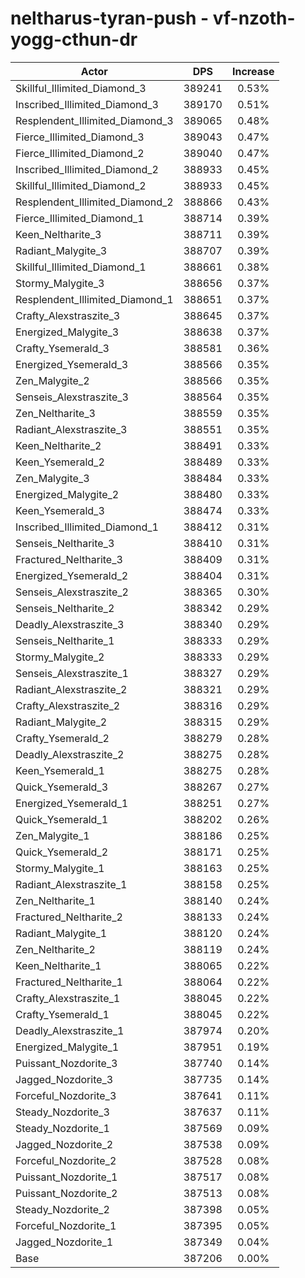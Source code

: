 # neltharus-tyran-push - vf-nzoth-yogg-cthun-dr
| Actor | DPS | Increase |
|---|:---:|:---:|
|Skillful_Illimited_Diamond_3|389241|0.53%|
|Inscribed_Illimited_Diamond_3|389170|0.51%|
|Resplendent_Illimited_Diamond_3|389065|0.48%|
|Fierce_Illimited_Diamond_3|389043|0.47%|
|Fierce_Illimited_Diamond_2|389040|0.47%|
|Inscribed_Illimited_Diamond_2|388933|0.45%|
|Skillful_Illimited_Diamond_2|388933|0.45%|
|Resplendent_Illimited_Diamond_2|388866|0.43%|
|Fierce_Illimited_Diamond_1|388714|0.39%|
|Keen_Neltharite_3|388711|0.39%|
|Radiant_Malygite_3|388707|0.39%|
|Skillful_Illimited_Diamond_1|388661|0.38%|
|Stormy_Malygite_3|388656|0.37%|
|Resplendent_Illimited_Diamond_1|388651|0.37%|
|Crafty_Alexstraszite_3|388645|0.37%|
|Energized_Malygite_3|388638|0.37%|
|Crafty_Ysemerald_3|388581|0.36%|
|Energized_Ysemerald_3|388566|0.35%|
|Zen_Malygite_2|388566|0.35%|
|Senseis_Alexstraszite_3|388564|0.35%|
|Zen_Neltharite_3|388559|0.35%|
|Radiant_Alexstraszite_3|388551|0.35%|
|Keen_Neltharite_2|388491|0.33%|
|Keen_Ysemerald_2|388489|0.33%|
|Zen_Malygite_3|388484|0.33%|
|Energized_Malygite_2|388480|0.33%|
|Keen_Ysemerald_3|388474|0.33%|
|Inscribed_Illimited_Diamond_1|388412|0.31%|
|Senseis_Neltharite_3|388410|0.31%|
|Fractured_Neltharite_3|388409|0.31%|
|Energized_Ysemerald_2|388404|0.31%|
|Senseis_Alexstraszite_2|388365|0.30%|
|Senseis_Neltharite_2|388342|0.29%|
|Deadly_Alexstraszite_3|388340|0.29%|
|Senseis_Neltharite_1|388333|0.29%|
|Stormy_Malygite_2|388333|0.29%|
|Senseis_Alexstraszite_1|388327|0.29%|
|Radiant_Alexstraszite_2|388321|0.29%|
|Crafty_Alexstraszite_2|388316|0.29%|
|Radiant_Malygite_2|388315|0.29%|
|Crafty_Ysemerald_2|388279|0.28%|
|Deadly_Alexstraszite_2|388275|0.28%|
|Keen_Ysemerald_1|388275|0.28%|
|Quick_Ysemerald_3|388267|0.27%|
|Energized_Ysemerald_1|388251|0.27%|
|Quick_Ysemerald_1|388202|0.26%|
|Zen_Malygite_1|388186|0.25%|
|Quick_Ysemerald_2|388171|0.25%|
|Stormy_Malygite_1|388163|0.25%|
|Radiant_Alexstraszite_1|388158|0.25%|
|Zen_Neltharite_1|388140|0.24%|
|Fractured_Neltharite_2|388133|0.24%|
|Radiant_Malygite_1|388120|0.24%|
|Zen_Neltharite_2|388119|0.24%|
|Keen_Neltharite_1|388065|0.22%|
|Fractured_Neltharite_1|388064|0.22%|
|Crafty_Alexstraszite_1|388045|0.22%|
|Crafty_Ysemerald_1|388045|0.22%|
|Deadly_Alexstraszite_1|387974|0.20%|
|Energized_Malygite_1|387951|0.19%|
|Puissant_Nozdorite_3|387740|0.14%|
|Jagged_Nozdorite_3|387735|0.14%|
|Forceful_Nozdorite_3|387641|0.11%|
|Steady_Nozdorite_3|387637|0.11%|
|Steady_Nozdorite_1|387569|0.09%|
|Jagged_Nozdorite_2|387538|0.09%|
|Forceful_Nozdorite_2|387528|0.08%|
|Puissant_Nozdorite_1|387517|0.08%|
|Puissant_Nozdorite_2|387513|0.08%|
|Steady_Nozdorite_2|387398|0.05%|
|Forceful_Nozdorite_1|387395|0.05%|
|Jagged_Nozdorite_1|387349|0.04%|
|Base|387206|0.00%|
